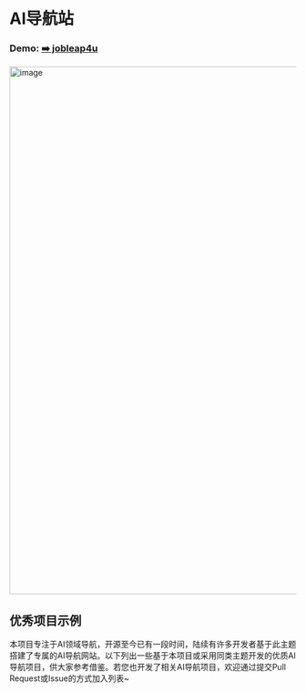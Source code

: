 AI导航站
===
### Demo: [➡️ jobleap4u](https://www.jobleap4u.com/)

<img width="3268" height="926" alt="image" src="https://github.com/user-attachments/assets/595d21e3-5313-4d0e-b4db-147aea7e0a64" />


优秀项目示例
---
本项目专注于AI领域导航，开源至今已有一段时间，陆续有许多开发者基于此主题搭建了专属的AI导航网站。以下列出一些基于本项目或采用同类主题开发的优质AI导航项目，供大家参考借鉴。若您也开发了相关AI导航项目，欢迎通过提交Pull Request或Issue的方式加入列表~

